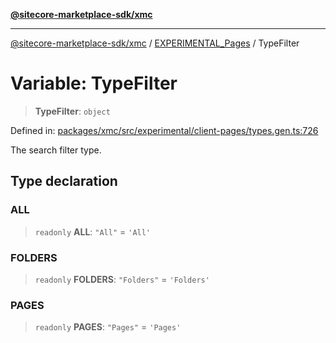 [**@sitecore-marketplace-sdk/xmc**](../../../../README.md)

***

[@sitecore-marketplace-sdk/xmc](../../../../README.md) / [EXPERIMENTAL\_Pages](../README.md) / TypeFilter

# Variable: TypeFilter

> **TypeFilter**: `object`

Defined in: [packages/xmc/src/experimental/client-pages/types.gen.ts:726](https://github.com/Sitecore/marketplace-sdk/blob/main/packages/xmc/src/experimental/client-pages/types.gen.ts#L726)

The search filter type.

## Type declaration

### ALL

> `readonly` **ALL**: `"All"` = `'All'`

### FOLDERS

> `readonly` **FOLDERS**: `"Folders"` = `'Folders'`

### PAGES

> `readonly` **PAGES**: `"Pages"` = `'Pages'`
